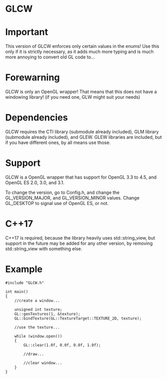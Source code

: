 # GLCW

# Important
This version of GLCW enforces only certain values in the enums! Use this only if it is strictly necessary, as it adds much more typing and is much more annoying to convert old GL code to...

# Forewarning
GLCW is only an OpenGL wrapper! That means that this does not have a windowing library! (if you need one, GLW might suit your needs)

# Dependencies
GLCW requires the CTI library (submodule already included), GLM library (submodule already included), and GLEW. GLEW libraries are included, but if you have different ones, by all means use those. 

# Support
GLCW is a OpenGL wrapper that has support for OpenGL 3.3 to 4.5, and OpenGL ES 2.0, 3.0, and 3.1.

To change the version, go to Config.h, and change the GL_VERSION_MAJOR, and GL_VERSION_MINOR values. Change GL_DESKTOP to signal use of OpenGL ES, or not.

# C++17
C++17 is required, because the library heavily uses std::string_view, but support in the future may be added for any other version, by removing std::string_view with something else.

# Example

```
#include "GLCW.h"

int main()
{
    //create a window...

    unsigned int texture;
    GL::genTextures(1, &texture);
    GL::bindTexture(GL::TextureTarget::TEXTURE_2D, texture);

    //use the texture...

    while (window.open())
    {
        GL::clear(1.0f, 0.0f, 0.0f, 1.0f);

        //draw...

        //clear window...
    }
}
```
